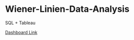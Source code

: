 # Wiener-Linien-Data-Analysis
SQL + Tableau



[Dashboard Link](https://public.tableau.com/app/profile/danylo.butynskyy/viz/WienerLinienDataAnalysis/WienerLinienDashboard)
